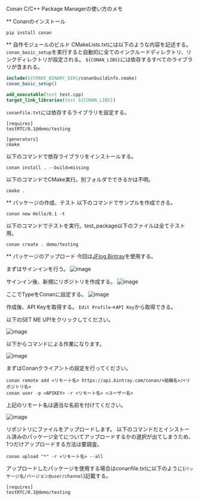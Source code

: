 Conan C/C++ Package Managerの使い方のメモ

** Conanのインストール

```
pip install conan
```

** 自作モジュールのビルド
CMakeLists.txtには以下のような内容を記述する。
`conan_basic_setup`を実行すると自動的に全てのインクルードディレクトリ、リンクディレクトリが設定される。
`${CONAN_LIBS}`には依存するすべてのライブラリが含まれる。

```CMake
include(${CMAKE_BINARY_DIR}/conanbuildinfo.cmake)
conan_basic_setup()

add_executable(test test.cpp)
target_link_libraries(test ${CONAN_LIBS})
```

`conanfile.txt`には依存するライブラリを設定する。

```
[requires]
testRTC/0.1@demo/testing

[generators]
cmake
```

以下のコマンドで依存ライブラリをインストールする。

```
conan install . --build=missing
```

以下のコマンドでCMake実行。別フォルダでできるかは不明。

```
cmake .
```


** パッケージの作成、テスト
以下のコマンドでサンプルを作成できる。
```
conan new Hello/0.1 -t
```

以下のコマンドでテストを実行。test_package以下のファイルは全てテスト用。

```
conan create . demo/testing
```

** パッケージのアップロード
今回は[JFlog Bintray](https://bintray.com)を使用する。

まずはサインインを行う。
![image](https://user-images.githubusercontent.com/6216077/59480739-cb65ce80-8e9c-11e9-9b3a-fcb0dfb7b963.png)

サインイン後、新規にリポジトリを作成する。
![image](https://user-images.githubusercontent.com/6216077/59480787-f4865f00-8e9c-11e9-958d-6442fd751755.png)

ここでTypeをConanに設定する。
![image](https://user-images.githubusercontent.com/6216077/59480818-1384f100-8e9d-11e9-8aea-686e346910be.png)

作成後、API Keyを取得する。
`Edit Profile`->`API Key`から取得できる。


以下のSET ME UP!をクリックしてください。

![image](https://user-images.githubusercontent.com/6216077/59481038-b76e9c80-8e9d-11e9-84f6-6a9765ffd1b3.png)

以下からコマンドによる作業になります。

![image](https://user-images.githubusercontent.com/6216077/59481117-087e9080-8e9e-11e9-90eb-db9bc3064707.png)

まずはConanクライアントの設定を行ってください。

```
conan remote add <リモート名> https://api.bintray.com/conan/<組織名>/<リポジトリ名>
conan user -p <APIKEY> -r <リモート名> <ユーザー名>
```

上記のリモート名は適当な名前を付けてください。

![image](https://user-images.githubusercontent.com/6216077/59481210-5398a380-8e9e-11e9-9b7c-f28531dc24a2.png)

リポジトリにファイルをアップロードします。
以下のコマンドだとインストール済みのパッケージ全てについてアップロードするかの選択が出てしまうため、1つだけアップロードする方法は要調査。

```
conan upload "*" -r <リモート名> --all
```


アップロードしたパッケージを使用する場合はconanfile.txtに以下のように(`パッケージ名/バージョン@user/channel`)記載する。

```
[requires]
testRTC/0.1@demo/testing
```
